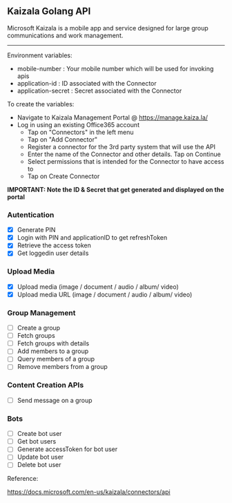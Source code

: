 ## Kaizala Golang API

Microsoft Kaizala is a mobile app and service designed for large group communications and work management. 

---
Environment variables:

* mobile-number : Your mobile number which will be used for invoking apis
* application-id : ID associated with the Connector
* application-secret : Secret associated with the Connector

To create the variables:
* Navigate to Kaizala Management Portal @ https://manage.kaiza.la/
* Log in using an existing Office365 account
  * Tap on "Connectors" in the left menu
  * Tap on "Add Connector"
  * Register a connector for the 3rd party system that will use the API
  * Enter the name of the Connector and other details. Tap on Continue
  * Select permissions that is intended for the Connector to have access to
  * Tap on Create Connector

**IMPORTANT: Note the ID & Secret that get generated and displayed on the portal**

### Autentication
 - [x] Generate PIN
 - [x] Login with PIN and applicationID to get refreshToken
 - [x] Retrieve the access token
 - [x] Get loggedin user details

### Upload Media
- [x] Upload media (image / document / audio / album/ video)
- [x] Upload media URL (image / document / audio / album/ video)

### Group Management
- [ ] Create a group
- [ ] Fetch groups
- [ ] Fetch groups with details
- [ ] Add members to a group
- [ ] Query members of a group
- [ ] Remove members from a group

### Content Creation APIs
 - [ ] Send message on a group
 
### Bots
- [ ] Create bot user
- [ ] Get bot users
- [ ] Generate accessToken for bot user
- [ ] Update bot user
- [ ] Delete bot user

Reference:

https://docs.microsoft.com/en-us/kaizala/connectors/api

